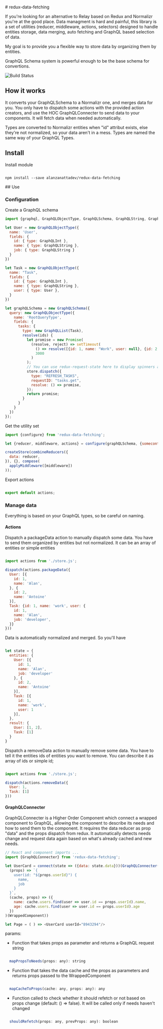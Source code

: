 # redux-data-fetching

If you're looking for an alternative to Relay based on Redux and Normalizr you're at the good place. Data managment is hard and painful, this library is a set of utilities (reducer, middleware, actions, selectors) designed to handle entities storage, data merging, auto fetching and GraphQL based selection of data.

My goal is to provide you a flexible way to store data by organizing them by entities.

GraphQL Schema system is powerful enough to be the base schema for convertions.

![Build Status](https://circleci.com/gh/veyo-care/redux-data-fetching.svg?&style=shield&circle-token=bc115cf5f1754f6a3b14c15fe147ed444bd9f872)

## How it works

It converts your GraphQLSchema to a Normalizr one, and merges data for you. You only have to dispatch some actions with the provided action creators, and use the HOC GraphQLConnecter to send data to your components. It will fetch data when needed automatically.

Types are converted to Normalizr entities when "id" attribut exists, else they're not normalized, so your data aren't in a mess. Types are named the same way of your GraphQL Types.

## Install

Install module
```shell

npm install --save alanzanattadev/redux-data-fetching
```

## Use

### Configuration

Create a GraphQL schema
```javascript
import {graphql, GraphQLObjectType, GraphQLSchema, GraphQLString, GraphQLList} from 'graphql';

let User = new GraphQLObjectType({
  name: 'User',
  fields: {
    id: { type: GraphQLInt },
    name: { type: GraphQLString },
    job: { type: GraphQLString }
  }
})

let Task = new GraphQLObjectType({
  name: "Task",
  fields: {
    id: { type: GraphQLInt },
    name: { type: GraphQLString },
    user: { type: User },
  }
})

let graphQLSchema = new GraphQLSchema({
  query: new GraphQLObjectType({
    name: 'RootQueryType',
    fields: {
      tasks: {
        type: new GraphQLList(Task),
        resolve(ids) {
          let promise = new Promise(
            (resolve, reject) => setTimeout(
              () => resolve([{id: 1, name: "Work", user: null}, {id: 2, name: "Sleep", user: {id: 1, name: 'Alan'}}]),
              3000
            )
          );
          // You can use redux-request-state here to display spinners and others
          store.dispatch({
            type: "REFRESH_TASKS",
            requestID: "tasks.get",
            resolve: () => promise,
          });
          return promise;
        }
      }
    }
  })
});
```

Get the utility set
```javascript
import {configure} from 'redux-data-fetching';

let {reducer, middleware, actions} = configure(graphQLSchema, {somecontext: "ok", api: {}});

createStore(combineReducers({
  data: reducer,
}), {}, compose(
  applyMiddleware([middleware])
));
```

Export actions
```javascript

export default actions;

```

### Manage data

Everything is based on your GraphQL types, so be careful on naming.

#### Actions

Dispatch a packageData action to manually dispatch some data. You have to send them organized by entities but not normalized. It can be an array of entities or simple entities
```javascript

import actions from './store.js';

dispatch(actions.packageData({
  User: [{
    id: 1,
    name: 'Alan',
  }, {
    id: 2,
    name: 'Antoine'
  }],
  Task: {id: 1, name: 'work', user: {
    id: 1,
    name: 'Alan',
    job: 'developer',
  }}
}))
```

Data is automatically normalized and merged. So you'll have
```javascript

let state = {
  entities: {
    User: [{
      id: 1,
      name: 'Alan',
      job: 'developer'
    }, {
      id: 2,
      name: 'Antoine'
    }],
    Task: [{
      id: 1,
      name: 'work',
      user: 1
    }],
  },
  result: {
    User: [1, 2],
    Task: [1]
  }
}

```

Dispatch a removeData action to manually remove some data. You have to tell it the entities ids of entities you want to remove. You can describe it as array of ids or simple id;
```javascript

import actions from './store.js';

dispatch(actions.removeData({
  User: 1,
  Task: [1]
}))

```

#### GraphQLConnecter
GraphQLConnecter is a Higher Order Component which connect a wrapped component to GraphQL, allowing the component to describe its needs and how to send them to the component. It requires the data reducer as prop "data" and the props dispatch from redux. It automatically detects needs change and request data again based on what's already cached and new needs.

```javascript
// React and component imports ...
import {GraphQLConnecter} from 'redux-data-fetching';

let UserCard = connect(state => ({data: state.data}))(GraphQLConnecter(
  (props) => `{
    user(id: "${props.userId}") {
      name,
      job
    }
  }`,
  (cache, props) => ({
    name: cache.users.find(user => user.id == props.userId).name,
    age: cache.users.find(user => user.id == props.userId).age
  })
)(WrappedComponent))

let Page = ( ) => <UserCard userId="8943294"/>
```

params:
  - Function that takes props as parameter and returns a GraphQL request string
  ```javascript

    mapPropsToNeeds(props: any): string
  ```
  - Function that takes the data cache and the props as parameters and returns props passed to the WrappedComponent
  ```javascript

    mapCacheToProps(cache: any, props: any): any
  ```

  - Function called to check whether it should refetch or not based on props change (default: () => false). It will be called only if needs haven't changed
  ```javascript

    shouldRefetch(props: any, prevProps: any): boolean
  ```
